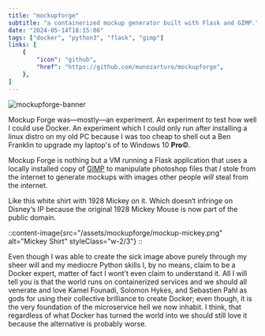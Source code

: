 ```yaml
---
title: "mockupforge"
subtitle: "a containerized mockup generator built with Flask and GIMP."
date: "2024-05-14T18:15:00"
tags: ["docker", "python3", "flask", "gimp"]
links: [
    {
        "icon": "github",
        "href": "https://github.com/munozarturo/mockupforge",
    },
]
---
```


![mockupforge-banner](/assets/mockupforge/banner.png)

Mockup Forge was&mdash;mostly&mdash;an experiment. An experiment to test how well I could use Docker. An experiment which I could only run after installing a linux distro on my old PC because I was too cheap to shell out a Ben Franklin to upgrade my laptop's of to Windows 10 **Pro**&copy;.

Mockup Forge is nothing but a VM running a Flask application that uses a locally installed copy of [GIMP](https://www.gimp.org/) to manipulate photoshop files that *I* stole from the internet to generate mockups with images other people *will* steal from the internet.

Like this white shirt with 1928 Mickey on it. Which doesn&lsquo;t infringe on Disney&lsquo;s IP because the original 1928 Mickey Mouse is now part of the public domain.

::content-image{src="/assets/mockupforge/mockup-mickey.png" alt="Mickey Shirt" styleClass="w-2/3"}
::

Even though I was able to create the sick image above purely through my sheer will and my mediocre Python skills I, by no means, claim to be a Docker expert, matter of fact I wont't even claim to understand it. All I will tell you is that the world runs on containerized services and we should all venerate and love Kamel Founadi, Solomon Hykes, and Sebastien Pahl as gods for using their collective brilliance to create Docker; even though, it is the very foundation of the microservice hell we now inhabit. I think, that regardless of what Docker has turned the world into we should still love it because the alternative is probably worse.
